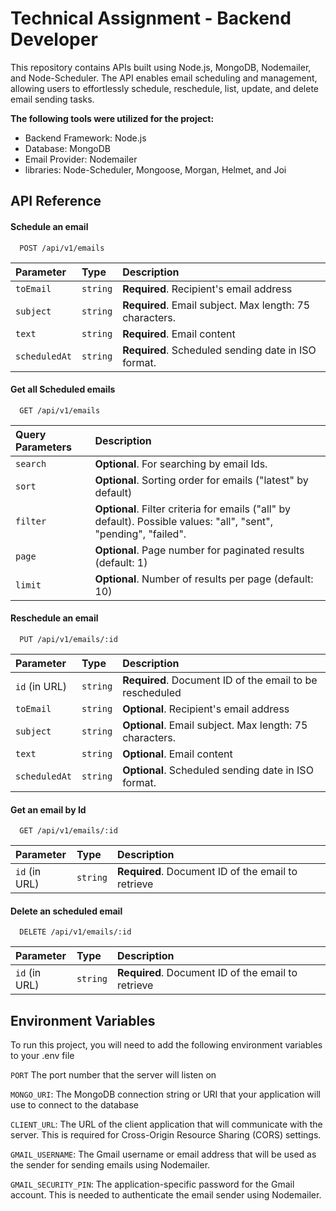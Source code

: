 # **Technical Assignment - Backend Developer**

This repository contains APIs built using Node.js, MongoDB, Nodemailer, and Node-Scheduler. The API enables email scheduling and management, allowing users to effortlessly schedule, reschedule, list, update, and delete email sending tasks.

**The following tools were utilized for the project:**

- Backend Framework: Node.js
- Database: MongoDB
- Email Provider: Nodemailer
- libraries: Node-Scheduler, Mongoose, Morgan, Helmet, and Joi


## API Reference

#### Schedule an email

```http
  POST /api/v1/emails
```

| Parameter | Type     | Description                |
| :-------- | :------- | :------------------------- |
| `toEmail` | `string` | **Required**. Recipient's email address |
| `subject` | `string` | **Required**. Email subject. Max length: 75 characters. |
| `text` | `string` | **Required**. Email content |
| `scheduledAt` | `string` | **Required**. Scheduled sending date in ISO format. |

#### Get all Scheduled emails

```http
  GET /api/v1/emails
```

|  Query Parameters | Description                       |
| :-------- | :-------------------------------- |
| `search`      |  **Optional**. For searching by email Ids. |
| `sort`      |  **Optional**. Sorting order for emails ("latest" by default) |
| `filter`      |  **Optional**. Filter criteria for emails ("all" by default). Possible values: "all", "sent", "pending", "failed". |
| `page`      |  **Optional**. Page number for paginated results (default: 1) |
| `limit`      |  **Optional**. Number of results per page (default: 10) |

#### Reschedule an email

```http
  PUT /api/v1/emails/:id
```

| Parameter | Type     | Description                |
| :-------- | :------- | :------------------------- |
| `id` (in URL) | `string` | **Required**. Document ID of the email to be rescheduled |
| `toEmail` | `string` | **Optional**. Recipient's email address |
| `subject` | `string` | **Optional**. Email subject. Max length: 75 characters. |
| `text` | `string` | **Optional**. Email content |
| `scheduledAt` | `string` | **Optional**. Scheduled sending date in ISO format. |

#### Get an email by Id

```http
  GET /api/v1/emails/:id
```

| Parameter | Type     | Description                |
| :-------- | :------- | :------------------------- |
| `id` (in URL) | `string` | **Required**. Document ID of the email to retrieve |

#### Delete an scheduled email

```http
  DELETE /api/v1/emails/:id
```

| Parameter | Type     | Description                |
| :-------- | :------- | :------------------------- |
| `id` (in URL) | `string` | **Required**. Document ID of the email to retrieve |


## Environment Variables

To run this project, you will need to add the following environment variables to your .env file

`PORT` The port number that the server will listen on

`MONGO_URI`: The MongoDB connection string or URI that your application will use to connect to the database

`CLIENT_URL`: The URL of the client application that will communicate with the server. This is required for Cross-Origin Resource Sharing (CORS) settings.

`GMAIL_USERNAME`: The Gmail username or email address that will be used as the sender for sending emails using Nodemailer.

`GMAIL_SECURITY_PIN`: The application-specific password for the Gmail account. This is needed to authenticate the email sender using Nodemailer.

